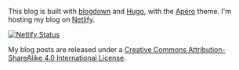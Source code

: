 This blog is built with [blogdown](https://github.com/rstudio/blogdown) and [Hugo](https://gohugo.io/), with the [Apéro](https://hugo-apero-docs.netlify.app/) theme. I'm hosting my blog on [Netlify](https://www.netlify.com/). 

[![Netlify Status](https://api.netlify.com/api/v1/badges/2d56d7e3-97d8-4bb5-bdc0-4db16b26a984/deploy-status)](https://app.netlify.com/sites/nathan-nguyen/deploys)

My blog posts are released under a [Creative Commons Attribution-ShareAlike 4.0 International License](http://creativecommons.org/licenses/by-sa/4.0/).
